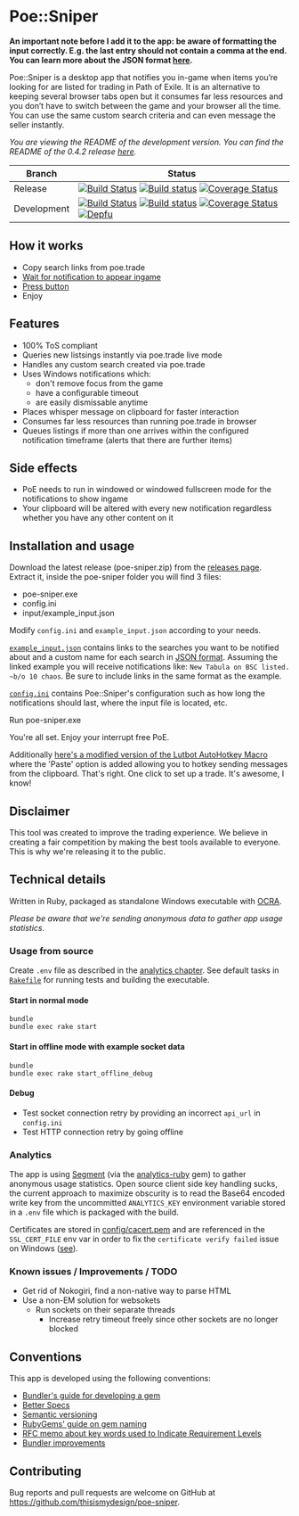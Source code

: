 # Poe::Sniper

**An important note before I add it to the app: be aware of formatting the input correctly. E.g. the last entry should not contain a comma at the end. You can learn more about the JSON format [here](https://www.w3schools.com/js/js_json.asp).**

Poe::Sniper is a desktop app that notifies you in-game when items you’re looking for are listed for trading in Path of Exile. It is an alternative to keeping several browser tabs open but it consumes far less resources and you don’t have to switch between the game and your browser all the time. You can use the same custom search criteria and can even message the seller instantly.

*You are viewing the README of the development version. You can find the README of the 0.4.2 release [here](https://github.com/thisismydesign/poe-sniper/tree/v0.4.2).*

| Branch | Status |
| ------ | ------ |
| Release | [![Build Status](https://travis-ci.org/thisismydesign/poe-sniper.svg?branch=release)](https://travis-ci.org/thisismydesign/poe-sniper/branches)   [![Build status](https://ci.appveyor.com/api/projects/status/7ft4qq0exr0nkr40/branch/master?svg=true)](https://ci.appveyor.com/project/thisismydesign/poe-sniper/branch/release)   [![Coverage Status](https://coveralls.io/repos/github/thisismydesign/poe-sniper/badge.svg?branch=release)](https://coveralls.io/github/thisismydesign/poe-sniper?branch=release) |
| Development | [![Build Status](https://travis-ci.org/thisismydesign/poe-sniper.svg?branch=master)](https://travis-ci.org/thisismydesign/poe-sniper/branches)   [![Build status](https://ci.appveyor.com/api/projects/status/7ft4qq0exr0nkr40/branch/master?svg=true)](https://ci.appveyor.com/project/thisismydesign/poe-sniper/branch/master)   [![Coverage Status](https://coveralls.io/repos/github/thisismydesign/poe-sniper/badge.svg?branch=master)](https://coveralls.io/github/thisismydesign/poe-sniper?branch=master)   [![Depfu](https://badges.depfu.com/badges/3e6a8a1eae324ce15a5e0f4d3dd81857/overview.svg)](https://depfu.com/github/thisismydesign/poe-sniper) |

## How it works

- Copy search links from poe.trade
- [Wait for notification to appear ingame](http://i.imgur.com/RkTK4DN.png)
- [Press button](http://i.imgur.com/QpZqHJD.png)
- Enjoy

## Features

- 100% ToS compliant
- Queries new listsings instantly via poe.trade live mode
- Handles any custom search created via poe.trade
- Uses Windows notifications which:
  - don't remove focus from the game
  - have a configurable timeout
  - are easily dismissable anytime
- Places whisper message on clipboard for faster interaction
- Consumes far less resources than running poe.trade in browser
- Queues listings if more than one arrives within the configured notification timeframe (alerts that there are further items)

## Side effects

- PoE needs to run in windowed or windowed fullscreen mode for the notifications to show ingame
- Your clipboard will be altered with every new notification regardless whether you have any other content on it

## Installation and usage

Download the latest release (poe-sniper.zip) from the [releases page](https://github.com/thisismydesign/poe-sniper/releases).
Extract it, inside the poe-sniper folder you will find 3 files:
- poe-sniper.exe
- config.ini
- input/example_input.json

Modify `config.ini` and `example_input.json` according to your needs.

[`example_input.json`](https://github.com/thisismydesign/poe-sniper/blob/master/input/example_input.json) contains links to the searches you want to be notified about and a custom name for each search in [JSON format](https://www.w3schools.com/js/js_json.asp). Assuming the linked example you will receive notifications like: `New Tabula on BSC listed. ~b/o 10 chaos`. Be sure to include links in the same format as the example.

[`config.ini`](https://github.com/thisismydesign/poe-sniper/blob/master/input/config.ini) contains Poe::Sniper's configuration such as how long the notifications should last, where the input file is located, etc.

Run poe-sniper.exe

You're all set. Enjoy your interrupt free PoE.

Additionally [here's a modified version of the Lutbot AutoHotkey Macro](https://github.com/thisismydesign/poe-lutbot-ahk) where the 'Paste' option is added allowing you to hotkey sending messages from the clipboard. That's right. One click to set up a trade. It's awesome, I know!

## Disclaimer

This tool was created to improve the trading experience. We believe in creating a fair competition by making the best tools available to everyone. This is why we're releasing it to the public.

## Technical details

Written in Ruby, packaged as standalone Windows executable with [OCRA](https://github.com/larsch/ocra/).

*Please be aware that we're sending anonymous data to gather app usage statistics.*

### Usage from source

Create `.env` file as described in the [analytics chapter](#analytics). See default tasks in [`Rakefile`](Rakefile) for running tests and building the executable.

#### Start in normal mode

```
bundle
bundle exec rake start
```

#### Start in offline mode with example socket data

```
bundle
bundle exec rake start_offline_debug
```

#### Debug

- Test socket connection retry by providing an incorrect `api_url` in `config.ini`
- Test HTTP connection retry by going offline

### Analytics

The app is using [Segment](https://segment.com/) (via the [analytics-ruby](https://segment.com/docs/sources/server/ruby/) gem) to gather anonymous usage statistics. Open source client side key handling sucks, the current approach to maximize obscurity is to read the Base64 encoded write key from the uncommitted `ANALYTICS_KEY` environment variable stored in a `.env` file which is packaged with the build.

Certificates are stored in [config/cacert.pem](config/cacert.pem) and are referenced in the `SSL_CERT_FILE` env var in order to fix the `certificate verify failed` issue on Windows ([see](https://gist.github.com/fnichol/867550)).

### Known issues / Improvements / TODO

- Get rid of Nokogiri, find a non-native way to parse HTML
- Use a non-EM solution for websokets
  - Run sockets on their separate threads
    - Increase retry timeout freely since other sockets are no longer blocked

## Conventions

This app is developed using the following conventions:
- [Bundler's guide for developing a gem](http://bundler.io/v1.14/guides/creating_gem.html)
- [Better Specs](http://www.betterspecs.org/)
- [Semantic versioning](http://semver.org/)
- [RubyGems' guide on gem naming](http://guides.rubygems.org/name-your-gem/)
- [RFC memo about key words used to Indicate Requirement Levels](https://tools.ietf.org/html/rfc2119)
- [Bundler improvements](https://github.com/thisismydesign/bundler-improvements)

## Contributing

Bug reports and pull requests are welcome on GitHub at https://github.com/thisismydesign/poe-sniper.
